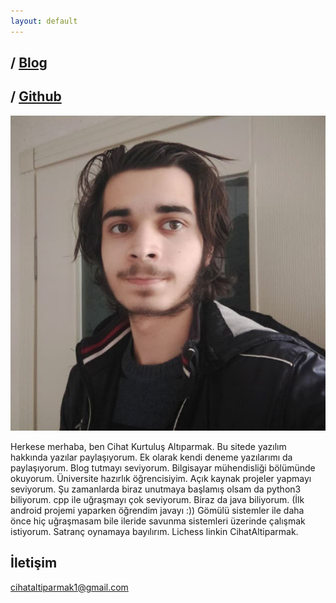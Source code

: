 ```yaml
---
layout: default
---
```


## / [Blog](/tr/blog) 
## / [Github](https://github.com/CihatAltiparmak)
![](../pp.jpg)

Herkese merhaba, ben Cihat Kurtuluş Altıparmak. Bu sitede yazılım hakkında yazılar paylaşıyorum. Ek olarak kendi deneme yazılarımı da paylaşıyorum. Blog tutmayı seviyorum. Bilgisayar mühendisliği bölümünde okuyorum. Üniversite hazırlık öğrencisiyim. Açık kaynak projeler yapmayı seviyorum. Şu zamanlarda biraz unutmaya başlamış olsam da python3 biliyorum. cpp ile uğraşmayı çok seviyorum. Biraz da java biliyorum. (İlk android projemi yaparken öğrendim javayı :)) Gömülü sistemler ile daha önce hiç uğraşmasam bile ileride savunma sistemleri üzerinde çalışmak istiyorum.
Satranç oynamaya bayılırım. Lichess linkin CihatAltiparmak.

## İletişim
cihataltiparmak1@gmail.com


